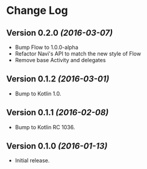 Change Log
==========
Version 0.2.0 *(2016-03-07)*
----------------------------
* Bump Flow to 1.0.0-alpha
* Refactor Navi's API to match the new style of Flow
* Remove base Activity and delegates

Version 0.1.2 *(2016-03-01)*
----------------------------
* Bump to Kotlin 1.0.

Version 0.1.1 *(2016-02-08)*
----------------------------
* Bump to Kotlin RC 1036.

Version 0.1.0 *(2016-01-13)*
----------------------------
* Initial release.